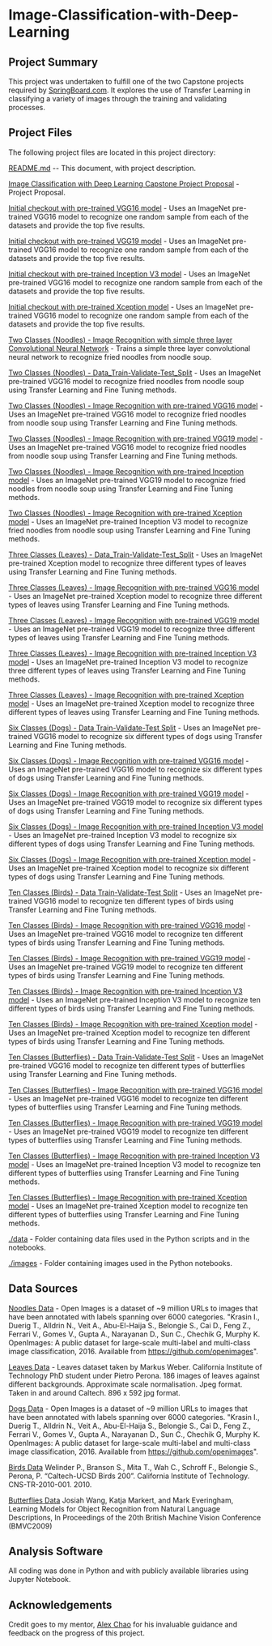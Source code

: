 # Image-Classification-with-Deep-Learning

## Project Summary
This project was undertaken to fulfill one of the two Capstone projects required by [SpringBoard.com](https://springboard.com). It explores the use of Transfer Learning in classifying a variety of images through the training and validating processes.

## Project Files
The following project files are located in this project directory:

[README.md](https://github.com/hbhasin/Image-Recognition-with-Deep-Learning/edit/master/README.md) -- This document, with project description.

[Image Classification with Deep Learning Capstone Project Proposal](https://github.com/hbhasin/Image-Recognition-with-Deep-Learning/blob/master/Image%20Recognition%20with%20Deep%20Learning%20Capstone%20Project%20Proposal.pdf) - Project Proposal.

[Initial checkout with pre-trained VGG16 model](https://github.com/hbhasin/Image-Recognition-with-Deep-Learning/blob/master/initial_check_vgg16.ipynb) - Uses an ImageNet pre-trained VGG16 model to recognize one random sample from each of the datasets and provide the top five results.

[Initial checkout with pre-trained VGG19 model](https://github.com/hbhasin/Image-Recognition-with-Deep-Learning/blob/master/initial_check_vgg19.ipynb) - Uses an ImageNet pre-trained VGG16 model to recognize one random sample from each of the datasets and provide the top five results.

[Initial checkout with pre-trained Inception V3 model](https://github.com/hbhasin/Image-Recognition-with-Deep-Learning/blob/master/initial_check_inception_v3.ipynb) - Uses an ImageNet pre-trained VGG16 model to recognize one random sample from each of the datasets and provide the top five results.

[Initial checkout with pre-trained Xception model](https://github.com/hbhasin/Image-Recognition-with-Deep-Learning/blob/master/initial_check_xception.ipynb) - Uses an ImageNet pre-trained VGG16 model to recognize one random sample from each of the datasets and provide the top five results.

[Two Classes (Noodles) - Image Recognition with simple three layer Convolutional Neural Network](https://github.com/hbhasin/Image-Recognition-with-Deep-Learning/blob/master/noodles_basic_convnet_model.ipynb) - Trains a simple three layer convolutional neural network to recognize fried noodles from noodle soup.

[Two Classes (Noodles) - Data_Train-Validate-Test_Split](https://github.com/hbhasin/Image-Recognition-with-Deep-Learning/blob/master/noodles_data_train_validate_test_split_V1.ipynb) - Uses an ImageNet pre-trained VGG16 model to recognize fried noodles from noodle soup using Transfer Learning and Fine Tuning methods.

[Two Classes (Noodles) - Image Recognition with pre-trained VGG16 model](https://github.com/hbhasin/Image-Recognition-with-Deep-Learning/blob/master/noodles_with_pretrained_vgg16_model_V1.ipynb) - Uses an ImageNet pre-trained VGG16 model to recognize fried noodles from noodle soup using Transfer Learning and Fine Tuning methods.

[Two Classes (Noodles) - Image Recognition with pre-trained VGG19 model](https://github.com/hbhasin/Image-Recognition-with-Deep-Learning/blob/master/noodles_with_pretrained_vgg19_model_V1.ipynb) - Uses an ImageNet pre-trained VGG16 model to recognize fried noodles from noodle soup using Transfer Learning and Fine Tuning methods.

[Two Classes (Noodles) - Image Recognition with pre-trained Inception model](https://github.com/hbhasin/Image-Recognition-with-Deep-Learning/blob/master/noodles_with_pretrained_inception_v3_model_V1.ipynb) - Uses an ImageNet pre-trained VGG19 model to recognize fried noodles from noodle soup using Transfer Learning and Fine Tuning methods.

[Two Classes (Noodles) - Image Recognition with pre-trained Xception model](https://github.com/hbhasin/Image-Recognition-with-Deep-Learning/blob/master/noodles_with_pretrained_xception_model_V1.ipynb) - Uses an ImageNet pre-trained Inception V3 model to recognize fried noodles from noodle soup using Transfer Learning and Fine Tuning methods.

[Three Classes (Leaves) -  Data_Train-Validate-Test_Split](https://github.com/hbhasin/Image-Recognition-with-Deep-Learning/blob/master/leaves_data_train_validate_test_split_V1.ipynb) - Uses an ImageNet pre-trained Xception model to recognize three different types of leaves using Transfer Learning and Fine Tuning methods.

[Three Classes (Leaves) - Image Recognition with pre-trained VGG16 model](https://github.com/hbhasin/Image-Recognition-with-Deep-Learning/blob/master/leaves_with_pretrained_vgg16_model_V1.ipynb) - Uses an ImageNet pre-trained Xception model to recognize three different types of leaves using Transfer Learning and Fine Tuning methods.

[Three Classes (Leaves) - Image Recognition with pre-trained VGG19 model](https://github.com/hbhasin/Image-Recognition-with-Deep-Learning/blob/master/leaves_with_pretrained_vgg19_model_V1.ipynb) - Uses an ImageNet pre-trained VGG19 model to recognize three different types of leaves using Transfer Learning and Fine Tuning methods.

[Three Classes (Leaves) - Image Recognition with pre-trained Inception V3 model](https://github.com/hbhasin/Image-Recognition-with-Deep-Learning/blob/master/leaves_with_pretrained_inception_v3_model_V1.ipynb) - Uses an ImageNet pre-trained Inception V3 model to recognize three different types of leaves using Transfer Learning and Fine Tuning methods.

[Three Classes (Leaves) - Image Recognition with pre-trained Xception model](https://github.com/hbhasin/Image-Recognition-with-Deep-Learning/blob/master/leaves_with_pretrained_xception_model_V1.ipynb) - Uses an ImageNet pre-trained Xception model to recognize three different types of leaves using Transfer Learning and Fine Tuning methods.

[Six Classes (Dogs) - Data Train-Validate-Test Split](https://github.com/hbhasin/Image-Recognition-with-Deep-Learning/blob/master/dogs_data_train_validate_test_split_V1.ipynb) - Uses an ImageNet pre-trained VGG16 model to recognize six different types of dogs using Transfer Learning and Fine Tuning methods.

[Six Classes (Dogs) - Image Recognition with pre-trained VGG16 model](https://github.com/hbhasin/Image-Recognition-with-Deep-Learning/blob/master/dogs_with_pretrained_vgg16_model_V1.ipynb) - Uses an ImageNet pre-trained VGG16 model to recognize six different types of dogs using Transfer Learning and Fine Tuning methods.

[Six Classes (Dogs) - Image Recognition with pre-trained VGG19 model](https://github.com/hbhasin/Image-Recognition-with-Deep-Learning/blob/master/dogs_with_pretrained_vgg19_model_V1.ipynb) - Uses an ImageNet pre-trained VGG19 model to recognize six different types of dogs using Transfer Learning and Fine Tuning methods.

[Six Classes (Dogs) - Image Recognition with pre-trained Inception V3 model](https://github.com/hbhasin/Image-Recognition-with-Deep-Learning/blob/master/dogs_with_pretrained_inception_v3_model_V1.ipynb) - Uses an ImageNet pre-trained Inception V3 model to recognize six different types of dogs using Transfer Learning and Fine Tuning methods.

[Six Classes (Dogs) - Image Recognition with pre-trained Xception model](https://github.com/hbhasin/Image-Recognition-with-Deep-Learning/blob/master/dogs_with_pretrained_xception_model_V1.ipynb) - Uses an ImageNet pre-trained Xception model to recognize six different types of dogs using Transfer Learning and Fine Tuning methods.

[Ten Classes (Birds) - Data Train-Validate-Test Split](https://github.com/hbhasin/Image-Recognition-with-Deep-Learning/blob/master/birds_data_train_validate_test_split_V1.ipynb) - Uses an ImageNet pre-trained VGG16 model to recognize ten different types of birds using Transfer Learning and Fine Tuning methods.

[Ten Classes (Birds) - Image Recognition with pre-trained VGG16 model](https://github.com/hbhasin/Image-Recognition-with-Deep-Learning/blob/master/birds_with_pretrained_vgg16_model_V1.ipynb) - Uses an ImageNet pre-trained VGG16 model to recognize ten different types of birds using Transfer Learning and Fine Tuning methods.

[Ten Classes (Birds) - Image Recognition with pre-trained VGG19 model](https://github.com/hbhasin/Image-Recognition-with-Deep-Learning/blob/master/birds_with_pretrained_vgg19_model_V1.ipynb) - Uses an ImageNet pre-trained VGG19 model to recognize ten different types of birds using Transfer Learning and Fine Tuning methods.

[Ten Classes (Birds) - Image Recognition with pre-trained Inception V3 model](https://github.com/hbhasin/Image-Recognition-with-Deep-Learning/blob/master/birds_with_pretrained_inception_v3_model_V1.ipynb) - Uses an ImageNet pre-trained Inception V3 model to recognize ten different types of birds using Transfer Learning and Fine Tuning methods.

[Ten Classes (Birds) - Image Recognition with pre-trained Xception model](https://github.com/hbhasin/Image-Recognition-with-Deep-Learning/blob/master/birds_with_pretrained_xception_model_V1.ipynb) - Uses an ImageNet pre-trained Xception model to recognize ten different types of birds using Transfer Learning and Fine Tuning methods.

[Ten Classes (Butterflies) - Data Train-Validate-Test Split](https://github.com/hbhasin/Image-Recognition-with-Deep-Learning/blob/master/butterflies_data_train_validate_test_split_V1.ipynb) - Uses an ImageNet pre-trained VGG16 model to recognize ten different types of butterflies using Transfer Learning and Fine Tuning methods.

[Ten Classes (Butterflies) - Image Recognition with pre-trained VGG16 model](https://github.com/hbhasin/Image-Recognition-with-Deep-Learning/blob/master/butterflies_with_pretrained_vgg16_model_V1.ipynb) - Uses an ImageNet pre-trained VGG16 model to recognize ten different types of butterflies using Transfer Learning and Fine Tuning methods.

[Ten Classes (Butterflies) - Image Recognition with pre-trained VGG19 model](https://github.com/hbhasin/Image-Recognition-with-Deep-Learning/blob/master/butterflies_with_pretrained_vgg19_model_V1.ipynb) - Uses an ImageNet pre-trained VGG19 model to recognize ten different types of butterflies using Transfer Learning and Fine Tuning methods.

[Ten Classes (Butterflies) - Image Recognition with pre-trained Inception V3 model](https://github.com/hbhasin/Image-Recognition-with-Deep-Learning/blob/master/butterflies_with_pretrained_inception_v3_model_V1.ipynb) - Uses an ImageNet pre-trained Inception V3 model to recognize ten different types of butterflies using Transfer Learning and Fine Tuning methods.

[Ten Classes (Butterflies) - Image Recognition with pre-trained Xception model](https://github.com/hbhasin/Image-Recognition-with-Deep-Learning/blob/master/butterflies_with_pretrained_xception_model_V1.ipynb) - Uses an ImageNet pre-trained Xception model to recognize ten different types of butterflies using Transfer Learning and Fine Tuning methods.

[./data](https://github.com/hbhasin/Image-Recognition-with-Deep-Learning/tree/master/data) - Folder containing data files used in the Python scripts and in the notebooks.

[./images](https://github.com/hbhasin/Image-Recognition-with-Deep-Learning/tree/master/images) - Folder containing images used in the Python notebooks.


## Data Sources
[Noodles Data](https://github.com/openimages/dataset) - Open Images is a dataset of ~9 million URLs to images that have been annotated with labels spanning over 6000 categories. "Krasin I., Duerig T., Alldrin N., Veit A., Abu-El-Haija S., Belongie S., Cai D., Feng Z., Ferrari V., Gomes V., Gupta A., Narayanan D., Sun C., Chechik G, Murphy K. OpenImages: A public dataset for large-scale multi-label and multi-class image classification, 2016. Available from https://github.com/openimages".

[Leaves Data](http://www.vision.caltech.edu/Image_Datasets/leaves/leaves.tar) - Leaves dataset taken by Markus Weber. California Institute of Technology PhD student under Pietro Perona. 186 images of leaves against different backgrounds. Approximate scale normalisation. Jpeg format. Taken in and around Caltech. 896 x 592 jpg format.

[Dogs Data](https://github.com/openimages/dataset) - Open Images is a dataset of ~9 million URLs to images that have been annotated with labels spanning over 6000 categories. "Krasin I., Duerig T., Alldrin N., Veit A., Abu-El-Haija S., Belongie S., Cai D., Feng Z., Ferrari V., Gomes V., Gupta A., Narayanan D., Sun C., Chechik G, Murphy K. OpenImages: A public dataset for large-scale multi-label and multi-class image classification, 2016. Available from https://github.com/openimages".

[Birds Data](http://www.vision.caltech.edu/visipedia/CUB-200.html) Welinder P., Branson S., Mita T., Wah C., Schroff F., Belongie S., Perona, P. “Caltech-UCSD Birds 200”. California Institute of Technology. CNS-TR-2010-001. 2010.

[Butterflies Data](http://www.comp.leeds.ac.uk/scs6jwks/dataset/leedsbutterfly/) Josiah Wang, Katja Markert, and Mark Everingham, Learning Models for Object Recognition from Natural Language Descriptions, In Proceedings of the 20th British Machine Vision Conference (BMVC2009)


## Analysis Software
All coding was done in Python and with publicly available libraries using Jupyter Notebook.



## Acknowledgements
Credit goes to my mentor, [Alex Chao](https://www.linkedin.com/in/alexchao56/) for his invaluable guidance and feedback on the progress of this project.
